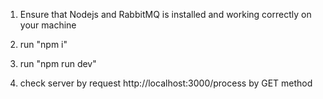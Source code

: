 1) Ensure that Nodejs and RabbitMQ is installed and working correctly on your machine

2) run "npm i"

3) run "npm run dev"

4) check server by request http://localhost:3000/process by GET method